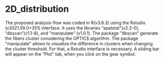 # 2D_distribution

The proposed analysis-flow was coded in R(v3.6.3) using the Rstudio (v2021.09.0+351) interface. It uses  the libraries “spatstat”(v2.2-0), “dbscan”(v1.1-8), and “manipulate” (v1.0.1). The package "dbscan" generate the fibers cluster considering the OPTICS algorithm. The package "manipulate" allows to visualize the difference in clusters when changing the cluster threshold. For that, a Rstudio interface is necessary. A sliding bar will appear on the "Plot" tab, when you click on the gear symbol.
